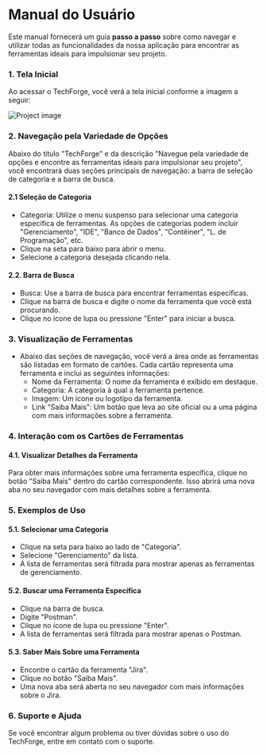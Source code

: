# Manual do Usuário
Este manual fornecerá um guia **passo a passo** sobre como navegar e utilizar todas as funcionalidades da nossa aplicação para encontrar as ferramentas ideais para impulsionar seu projeto.

### 1. Tela Inicial
Ao acessar o TechForge, você verá a tela inicial conforme a imagem a seguir:

![Project image](@site/static/img/prototipo.jpeg)

### 2. Navegação pela Variedade de Opções
Abaixo do título "TechForge" e da descrição "Navegue pela variedade de opções e encontre as ferramentas ideais para impulsionar seu projeto", você encontrará duas seções principais de navegação: a barra de seleção de categoria e a barra de busca.
  #### 2.1 Seleção de Categoria
- Categoria: Utilize o menu suspenso para selecionar uma categoria específica de ferramentas. As opções de categorias podem incluir "Gerenciamento", "IDE", "Banco de Dados", "Contêiner", "L. de Programação", etc.
- Clique na seta para baixo para abrir o menu.
- Selecione a categoria desejada clicando nela.

#### 2.2. Barra de Busca
- Busca: Use a barra de busca para encontrar ferramentas específicas.
- Clique na barra de busca e digite o nome da ferramenta que você está procurando.
- Clique no ícone de lupa ou pressione "Enter" para iniciar a busca.
### 3. Visualização de Ferramentas
- Abaixo das seções de navegação, você verá a área onde as ferramentas são listadas em formato de cartões. Cada cartão representa uma ferramenta e inclui as seguintes informações:
  - Nome da Ferramenta: O nome da ferramenta é exibido em destaque.
  - Categoria: A categoria à qual a ferramenta pertence.
  - Imagem: Um ícone ou logotipo da ferramenta.
  - Link "Saiba Mais": Um botão que leva ao site oficial ou a uma página com mais informações sobre a ferramenta.

### 4. Interação com os Cartões de Ferramentas
  #### 4.1. Visualizar Detalhes da Ferramenta
Para obter mais informações sobre uma ferramenta específica, clique no botão "Saiba Mais" dentro do cartão correspondente. Isso abrirá uma nova aba no seu navegador com mais detalhes sobre a ferramenta.

### 5. Exemplos de Uso
  #### 5.1. Selecionar uma Categoria
  - Clique na seta para baixo ao lado de "Categoria".
  - Selecione "Gerenciamento" da lista.
  - A lista de ferramentas será filtrada para mostrar apenas as ferramentas de gerenciamento.
  #### 5.2. Buscar uma Ferramenta Específica
  - Clique na barra de busca.
  - Digite "Postman".
  - Clique no ícone de lupa ou pressione "Enter".
  - A lista de ferramentas será filtrada para mostrar apenas o Postman.
#### 5.3. Saber Mais Sobre uma Ferramenta
  - Encontre o cartão da ferramenta "Jira".
  - Clique no botão "Saiba Mais".
  - Uma nova aba será aberta no seu navegador com mais informações sobre o Jira.

### 6. Suporte e Ajuda
Se você encontrar algum problema ou tiver dúvidas sobre o uso do TechForge, entre em contato com o suporte.


